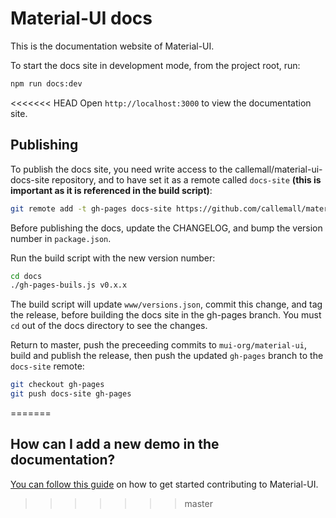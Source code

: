 # Material-UI docs

This is the documentation website of Material-UI.

To start the docs site in development mode, from the project root, run:

```sh
npm run docs:dev
```

<<<<<<< HEAD
Open `http://localhost:3000` to view the documentation site.

## Publishing
To publish the docs site, you need write access to the callemall/material-ui-docs-site repository,
and to have set it as a remote called `docs-site` **(this is important as it is referenced in the build script)**:

```sh
git remote add -t gh-pages docs-site https://github.com/callemall/material-ui-docs-site.git
```

Before publishing the docs, update the CHANGELOG, and bump the version number in `package.json`.

Run the build script with the new version number:

```sh
cd docs
./gh-pages-buils.js v0.x.x
```
The build script will update `www/versions.json`, commit this change, and tag the release, 
before building the docs site in the gh-pages branch. You must `cd` out of the docs directory to see the changes.

Return to master, push the preceeding commits to `mui-org/material-ui`, build and publish the release, 
then push the updated `gh-pages` branch to the `docs-site` remote:

```sh
git checkout gh-pages
git push docs-site gh-pages
```
 
=======
## How can I add a new demo in the documentation?

[You can follow this guide](https://github.com/mui-org/material-ui/blob/master/CONTRIBUTING.md)
on how to get started contributing to Material-UI.
>>>>>>> master
